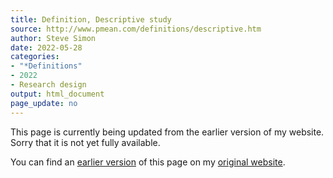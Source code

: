 ```yaml
---
title: Definition, Descriptive study
source: http://www.pmean.com/definitions/descriptive.htm
author: Steve Simon
date: 2022-05-28
categories:
- "*Definitions"
- 2022
- Research design
output: html_document
page_update: no
---
```


This page is currently being updated from the earlier version of my website. Sorry that it is not yet fully available.

<!---More--->


You can find an [earlier version][sim3] of this page on my [original website][sim2].

[sim3]: http://www.pmean.com/definitions/descriptive.htm
[sim2]: http://www.pmean.com/original_site.html
